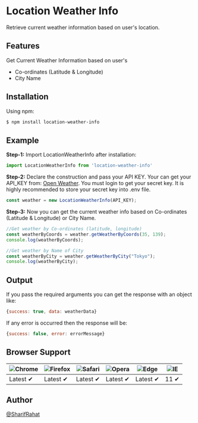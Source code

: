
# Location Weather Info

Retrieve current weather information based on user's location.
## Features
Get Current Weather Information based on user's
- Co-ordinates (Latitude & Longitude)
- City Name
## Installation

Using npm:

```bash
$ npm install location-weather-info

```


## Example

**Step-1:** Import LocationWeatherInfo after installation:

```js
import LocationWeatherInfo from 'location-weather-info'
```

**Step-2:** Declare the construction and pass your API KEY. Your can get your API_KEY from: [Open Weather](https://home.openweathermap.org/api_keys). You must login to get your secret key. It is highly recommended to store your secret key into .env file.

```js
const weather = new LocationWeatherInfo(API_KEY);
```

**Step-3:** Now you can get the current weather info based on Co-ordinates (Latitude & Longitude) or City Name.

```js
//Get weather by Co-ordinates (latitude, longitude)
const weatherByCoords = weather.getWeatherByCoords(35, 139);
console.log(weatherByCoords);

//Get weather by Name of City
const weatherByCity = weather.getWeatherByCity("Tokyo");
console.log(weatherByCity);

```
## Output
If you pass the required arguments you can get the response with an object like:

```js
{success: true, data: weatherData}
```

If any error is occurred then the response will be:

```js
{success: false, error: errorMessage}
```
## Browser Support

![Chrome](https://raw.githubusercontent.com/alrra/browser-logos/main/src/chrome/chrome_48x48.png) | ![Firefox](https://raw.githubusercontent.com/alrra/browser-logos/main/src/firefox/firefox_48x48.png) | ![Safari](https://raw.githubusercontent.com/alrra/browser-logos/main/src/safari/safari_48x48.png) | ![Opera](https://raw.githubusercontent.com/alrra/browser-logos/main/src/opera/opera_48x48.png) | ![Edge](https://raw.githubusercontent.com/alrra/browser-logos/main/src/edge/edge_48x48.png) | ![IE](https://raw.githubusercontent.com/alrra/browser-logos/master/src/archive/internet-explorer_9-11/internet-explorer_9-11_48x48.png) |
--- | --- | --- | --- | --- | --- |
Latest ✔ | Latest ✔ | Latest ✔ | Latest ✔ | Latest ✔ | 11 ✔ |




## Author

[@SharifRahat](https://www.github.com/sharifmrahat)

